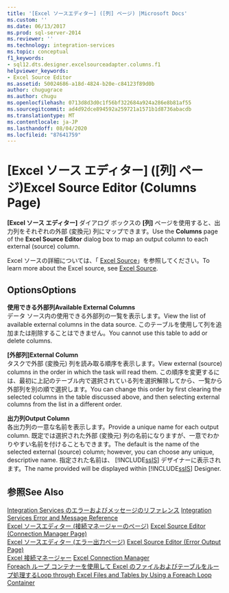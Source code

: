```yaml
---
title: '[Excel ソースエディター] ([列] ページ) |Microsoft Docs'
ms.custom: ''
ms.date: 06/13/2017
ms.prod: sql-server-2014
ms.reviewer: ''
ms.technology: integration-services
ms.topic: conceptual
f1_keywords:
- sql12.dts.designer.excelsourceadapter.columns.f1
helpviewer_keywords:
- Excel Source Editor
ms.assetid: 50024686-a18d-4824-b20e-c84123f89d0b
author: chugugrace
ms.author: chugu
ms.openlocfilehash: 0713d8d3d0c1f56bf322684a924a286e8b81af55
ms.sourcegitcommit: ad4d92dce894592a259721a1571b1d8736abacdb
ms.translationtype: MT
ms.contentlocale: ja-JP
ms.lasthandoff: 08/04/2020
ms.locfileid: "87641759"
---
```

# <a name="excel-source-editor-columns-page"></a><span data-ttu-id="a15d7-102">[Excel ソース エディター] ([列] ページ)</span><span class="sxs-lookup"><span data-stu-id="a15d7-102">Excel Source Editor (Columns Page)</span></span>
  <span data-ttu-id="a15d7-103">**[Excel ソース エディター]** ダイアログ ボックスの **[列]** ページを使用すると、出力列をそれぞれの外部 (変換元) 列にマップできます。</span><span class="sxs-lookup"><span data-stu-id="a15d7-103">Use the **Columns** page of the **Excel Source Editor** dialog box to map an output column to each external (source) column.</span></span>  
  
 <span data-ttu-id="a15d7-104">Excel ソースの詳細については、「 [Excel Source](data-flow/excel-source.md)」を参照してください。</span><span class="sxs-lookup"><span data-stu-id="a15d7-104">To learn more about the Excel source, see [Excel Source](data-flow/excel-source.md).</span></span>  
  
## <a name="options"></a><span data-ttu-id="a15d7-105">Options</span><span class="sxs-lookup"><span data-stu-id="a15d7-105">Options</span></span>  
 <span data-ttu-id="a15d7-106">**使用できる外部列**</span><span class="sxs-lookup"><span data-stu-id="a15d7-106">**Available External Columns**</span></span>  
 <span data-ttu-id="a15d7-107">データ ソース内の使用できる外部列の一覧を表示します。</span><span class="sxs-lookup"><span data-stu-id="a15d7-107">View the list of available external columns in the data source.</span></span> <span data-ttu-id="a15d7-108">このテーブルを使用して列を追加または削除することはできません。</span><span class="sxs-lookup"><span data-stu-id="a15d7-108">You cannot use this table to add or delete columns.</span></span>  
  
 <span data-ttu-id="a15d7-109">**[外部列]**</span><span class="sxs-lookup"><span data-stu-id="a15d7-109">**External Column**</span></span>  
 <span data-ttu-id="a15d7-110">タスクで外部 (変換元) 列を読み取る順序を表示します。</span><span class="sxs-lookup"><span data-stu-id="a15d7-110">View external (source) columns in the order in which the task will read them.</span></span> <span data-ttu-id="a15d7-111">この順序を変更するには、最初に上記のテーブル内で選択されている列を選択解除してから、一覧から外部列を別の順で選択します。</span><span class="sxs-lookup"><span data-stu-id="a15d7-111">You can change this order by first clearing the selected columns in the table discussed above, and then selecting external columns from the list in a different order.</span></span>  
  
 <span data-ttu-id="a15d7-112">**出力列**</span><span class="sxs-lookup"><span data-stu-id="a15d7-112">**Output Column**</span></span>  
 <span data-ttu-id="a15d7-113">各出力列の一意な名前を表示します。</span><span class="sxs-lookup"><span data-stu-id="a15d7-113">Provide a unique name for each output column.</span></span> <span data-ttu-id="a15d7-114">既定では選択された外部 (変換元) 列の名前になりますが、一意でわかりやすい名前を付けることもできます。</span><span class="sxs-lookup"><span data-stu-id="a15d7-114">The default is the name of the selected external (source) column; however, you can choose any unique, descriptive name.</span></span> <span data-ttu-id="a15d7-115">指定された名前は、 [!INCLUDE[ssIS](../includes/ssis-md.md)] デザイナーに表示されます。</span><span class="sxs-lookup"><span data-stu-id="a15d7-115">The name provided will be displayed within [!INCLUDE[ssIS](../includes/ssis-md.md)] Designer.</span></span>  
  
## <a name="see-also"></a><span data-ttu-id="a15d7-116">参照</span><span class="sxs-lookup"><span data-stu-id="a15d7-116">See Also</span></span>  
 <span data-ttu-id="a15d7-117">[Integration Services のエラーおよびメッセージのリファレンス](../../2014/integration-services/integration-services-error-and-message-reference.md) </span><span class="sxs-lookup"><span data-stu-id="a15d7-117">[Integration Services Error and Message Reference](../../2014/integration-services/integration-services-error-and-message-reference.md) </span></span>  
 <span data-ttu-id="a15d7-118">[Excel ソースエディター &#40;接続マネージャーのページ&#41;](../../2014/integration-services/excel-source-editor-connection-manager-page.md) </span><span class="sxs-lookup"><span data-stu-id="a15d7-118">[Excel Source Editor &#40;Connection Manager Page&#41;](../../2014/integration-services/excel-source-editor-connection-manager-page.md) </span></span>  
 <span data-ttu-id="a15d7-119">[Excel ソースエディター &#40;エラー出力ページ&#41;](../../2014/integration-services/excel-source-editor-error-output-page.md) </span><span class="sxs-lookup"><span data-stu-id="a15d7-119">[Excel Source Editor &#40;Error Output Page&#41;](../../2014/integration-services/excel-source-editor-error-output-page.md) </span></span>  
 <span data-ttu-id="a15d7-120">[Excel 接続マネージャー](connection-manager/excel-connection-manager.md) </span><span class="sxs-lookup"><span data-stu-id="a15d7-120">[Excel Connection Manager](connection-manager/excel-connection-manager.md) </span></span>  
 [<span data-ttu-id="a15d7-121">Foreach ループ コンテナーを使用して Excel のファイルおよびテーブルをループ処理する</span><span class="sxs-lookup"><span data-stu-id="a15d7-121">Loop through Excel Files and Tables by Using a Foreach Loop Container</span></span>](control-flow/foreach-loop-container.md)  
  
  
